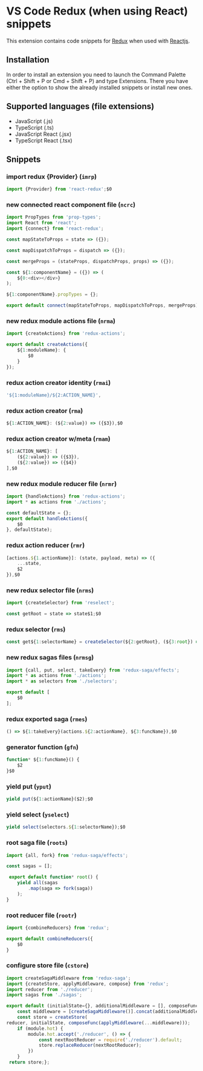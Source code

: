 # VS Code Redux (when using React) snippets

This extension contains code snippets for [Redux](https://redux.js.org/) when used with [Reactjs](https://facebook.github.io/react/).

## Installation

In order to install an extension you need to launch the Command Palette (Ctrl + Shift + P or Cmd + Shift + P) and type Extensions.
There you have either the option to show the already installed snippets or install new ones.

## Supported languages (file extensions)

* JavaScript (.js)
* TypeScript (.ts)
* JavaScript React (.jsx)
* TypeScript React (.tsx)

## Snippets

### import redux {Provider} (`imrp`)
```javascript
import {Provider} from 'react-redux';$0
```
### new connected react component file (`ncrc`)
```javascript
import PropTypes from 'prop-types';
import React from 'react';
import {connect} from 'react-redux';

const mapStateToProps = state => ({});

const mapDispatchToProps = dispatch => ({});

const mergeProps = (stateProps, dispatchProps, props) => ({});

const ${1:componentName} = ({}) => (
	${0:<div></div>}
);

${1:componentName}.propTypes = {};

export default connect(mapStateToProps, mapDispatchToProps, mergeProps)(${1:componentName});
```
### new redux module actions file (`nrma`)
```javascript
import {createActions} from 'redux-actions';

export default createActions({
	${1:moduleName}: {
		$0
	}
});
```
### redux action creator identity (`rmai`)
```javascript
'${1:moduleName}/${2:ACTION_NAME}',
```
### redux action creator (`rma`)
```javascript
${1:ACTION_NAME}: (${2:value}) => ({$3}),$0
```
### redux action creator w/meta (`rmam`)
```javascript
${1:ACTION_NAME}: [
	(${2:value}) => ({$3}),
	(${2:value}) => ({$4})
],$0
```
### new redux module reducer file (`nrmr`)
```javascript
import {handleActions} from 'redux-actions';
import * as actions from './actions';

const defaultState = {};
export default handleActions({
	$0
}, defaultState);
```
### redux action reducer (`rmr`)
```javascript
[actions.${1.actionName}]: (state, payload, meta) => ({
	...state,
	$2
}),$0
```
### new redux selector file (`nrms`)
```javascript
import {createSelector} from 'reselect';

const getRoot = state => state$1;$0
```
### redux selector (`rms`)
```javascript
const get${1:selectorName} = createSelector(${2:getRoot}, (${3:root}) => ({$4});$0
```
### new redux sagas files (`nrmsg`)
```javascript
import {call, put, select, takeEvery} from 'redux-saga/effects';
import * as actions from './actions';
import * as selectors from './selectors';

export default [
	$0
];
```
### redux exported saga (`rmes`)
```javascript
() => ${1:takeEvery}(actions.${2:actionName}, ${3:funcName}),$0
```
### generator function (`gfn`)
```javascript
function* ${1:funcName}() {
	$2
}$0
```
### yield put (`yput`)
```javascript
yield put(${1:actionName}($2);$0
```
### yield select (`yselect`)
```javascript
yield select(selectors.${1:selectorName});$0
```
### root saga file (`roots`)
```javascript
import {all, fork} from 'redux-saga/effects';

const sagas = [];

 export default function* root() {
	yield all(sagas
		.map(saga => fork(saga))
	);
}
```
### root reducer file (`rootr`)
```javascript
import {combineReducers} from 'redux';

export default combineReducers({
	$0
}
```
### configure store file (`cstore`)
```javascript
import createSagaMiddleware from 'redux-saga';
import {createStore, applyMiddleware, compose} from 'redux';
import reducer from './reducer';
import sagas from './sagas';

export default (initialState={}, additionalMiddleware = [], composeFunc = compose) => {
	const middleware = [createSagaMiddleware()].concat(additionalMiddleware);
	const store = createStore(
reducer, initialState, composeFunc(applyMiddleware(...middleware)));
	if (module.hot) {
		module.hot.accept('./reducer', () => {
			const nextRootReducer = require('./reducer').default;
			store.replaceReducer(nextRootReducer);
		})
	}
 return store;};
```
